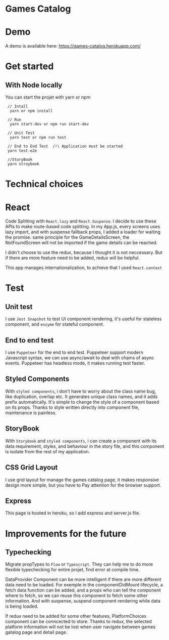 # Games Catalog

# Demo

A demo is available here: https://games-catalog.herokuapp.com/

# Get started

## With Node locally

You can start the projet with yarn or npm

```
 // Intall
  yarn or npm install

 // Run
  yarn start-dev or npm run start-dev

 // Unit Test
  yarn test or npm run test

 // End to End Test  /!\ Application must be started
 yarn test-e2e

 //StoryBook
 yarn stroybook
```

# Technical choices

# React

Code Splitting with `React.lazy` and `React.Suspense`.
I decide to use these APIs to make route-based code splitting. In my App.js, every screens uses lazy import, and with suspense fallback props, I added a loader for waiting the promise.
same principle for the GameDetailsScreen, the NotFoundScreen will not be imported if the game details can be reached.

I didn't choose to use the redux, because I thought it is not neccessary. But if there are more feature need to be added, redux will be helpful.

This app manages internationalization, to achieve that I used `React.context`

# Test

## Unit test

I use `Jest Snapshot` to test UI component rendering, it's useful for stateless component, and `enzyme` for stateful component.

## End to end test

I use `Puppeteer` for the end to end test. Puppeteer support modern Javascript syntax, we can use async/await to deal with chains of async events. Puppeteer has headless mode, it makes running test faster.

## Styled Components

With `styled components`, i don't have to worry about the class name bug, like duplication, overlap etc. It generates unique class names, and it adds prefix automatically. It's simple to change the style of a component based on its props. Thanks to style written directly into component file, maintenance is painless.

## StoryBook

With `Storybook` and `styled components`, i can create a component with its data requirement, styles, and behaviour in the story file, and this component is isolate from the rest of my application.

## CSS Grid Layout

I use grid layout for manage the games catalog page, it makes responsive design more simple, but you have to Pay attention for the browser support.  

## Express

This page is hosted in heroku, so I add express and server.js file.

# Improvements for the future

## Typechecking

Migrate propTypes to `Flow` or `Typescript`. They can help me to do more flexible typechecking for entire projet, find error at compile time.

DataProvider Component can be more intelligent if there are more different data need to be loaded. For exemple in the componentDidMount lifecycle, a fetch data function can be added, and a props who can tell the component where to fetch, so we can reuse this component to fetch some other information. And with suspense, suspend component rendering while data is being loaded.

If redux need to be added for some other features, PlatformChoices component can be conncected to store. Thanks to redux, the selected platform information will not be lost when user navigate between games gatalog page and detail page.
